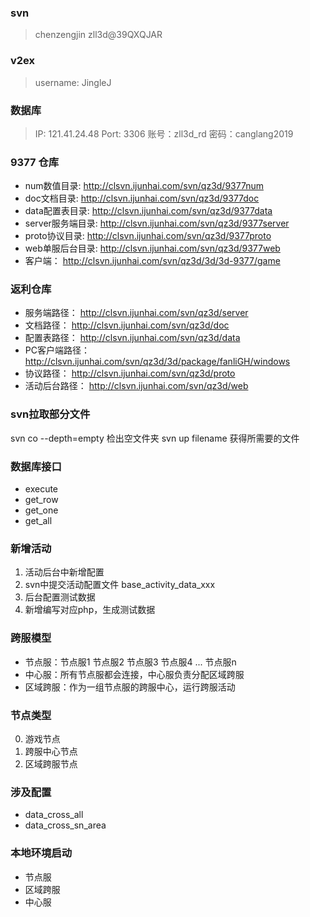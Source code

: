 ### svn
> chenzengjin
> zll3d@39QXQJAR

### v2ex
> username: JingleJ

### 数据库
> IP: 121.41.24.48
> Port: 3306
> 账号：zll3d_rd
> 密码：canglang2019

### 9377 仓库
* num数值目录:    http://clsvn.ijunhai.com/svn/qz3d/9377num
* doc文档目录:    http://clsvn.ijunhai.com/svn/qz3d/9377doc
* data配置表目录:    http://clsvn.ijunhai.com/svn/qz3d/9377data
* server服务端目录:    http://clsvn.ijunhai.com/svn/qz3d/9377server
* proto协议目录:    http://clsvn.ijunhai.com/svn/qz3d/9377proto
* web单服后台目录:    http://clsvn.ijunhai.com/svn/qz3d/9377web
* 客户端：    http://clsvn.ijunhai.com/svn/qz3d/3d/3d-9377/game

### 返利仓库
* 服务端路径：      http://clsvn.ijunhai.com/svn/qz3d/server
* 文档路径：        http://clsvn.ijunhai.com/svn/qz3d/doc
* 配置表路径：      http://clsvn.ijunhai.com/svn/qz3d/data
* PC客户端路径：    http://clsvn.ijunhai.com/svn/qz3d/3d/package/fanliGH/windows
* 协议路径：        http://clsvn.ijunhai.com/svn/qz3d/proto
* 活动后台路径：    http://clsvn.ijunhai.com/svn/qz3d/web

### svn拉取部分文件
svn co --depth=empty 检出空文件夹
svn up filename 获得所需要的文件



### 数据库接口
* execute
* get_row
* get_one
* get_all

###  新增活动
1. 活动后台中新增配置
2. svn中提交活动配置文件 base_activity_data_xxx
3. 后台配置测试数据
4. 新增编写对应php，生成测试数据

### 跨服模型
* 节点服：节点服1 节点服2 节点服3 节点服4 ... 节点服n
* 中心服：所有节点服都会连接，中心服负责分配区域跨服
* 区域跨服：作为一组节点服的跨服中心，运行跨服活动

### 节点类型
0. 游戏节点
1. 跨服中心节点
2. 区域跨服节点

### 涉及配置
* data_cross_all
* data_cross_sn_area

### 本地环境启动
* 节点服 
* 区域跨服
* 中心服



